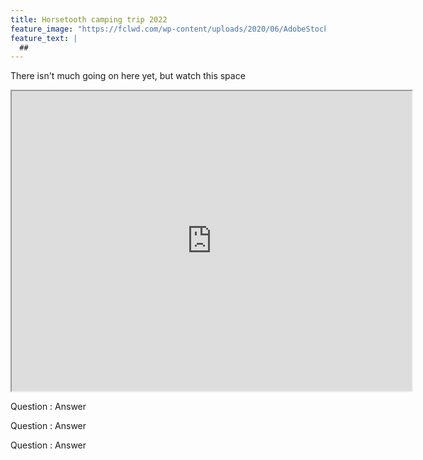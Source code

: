 ```yaml
---
title: Horsetooth camping trip 2022
feature_image: "https://fclwd.com/wp-content/uploads/2020/06/AdobeStock_211805152.png"
feature_text: |
  ## 
---
```


There isn't much going on here yet, but watch this space

<iframe src="https://www.google.com/maps/d/embed?mid=1EaVhXFC2uzMG0hcAEtwupe5mXJTVJjzK&hl=en&ehbc=2E312F" width="640" height="480"></iframe>

Question
: Answer

Question
: Answer

Question
: Answer